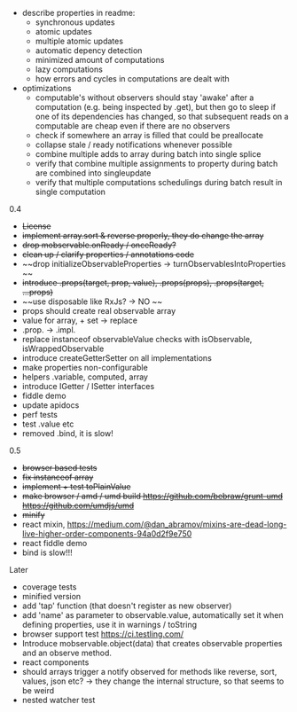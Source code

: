 
* describe properties in readme:
    - synchronous updates
    - atomic updates
    - multiple atomic updates
    - automatic depency detection
    - minimized amount of computations
    - lazy computations
    - how errors and cycles in computations are dealt with
* optimizations
    - computable's without observers should stay 'awake' after a computation (e.g. being inspected by .get),
        but then go to sleep if one of its dependencies has changed, so that subsequent reads on a computable are cheap even if there are no observers
    - check if somewhere an array is filled that could be preallocate
    - collapse stale / ready notifications whenever possible
    - combine multiple adds to array during batch into single splice
    - verify that combine multiple assignments to property during batch are combined into singleupdate
    - verify that multiple computations schedulings during batch result in single computation

0.4
* ~~License~~
* ~~implement array.sort & reverse properly, they do change the array~~
* ~~drop mobservable.onReady / onceReady?~~
* ~~clean up / clarify properties / annotations code~~
* ~~drop initializeObservableProperties -> turnObservablesIntoProperties ~~
* ~~introduce .props(target, prop, value), .props(props), .props(target, ...props)~~
* ~~use disposable like RxJs? -> NO ~~
* props should create real observable array
* value for array, + set -> replace
* .prop. -> .impl.
* replace instanceof observableValue checks with isObservable, isWrappedObservable
* introduce createGetterSetter on all implementations
* make properties non-configurable
* helpers .variable, computed, array
* introduce IGetter / ISetter interfaces
* fiddle demo
* update apidocs
* perf tests
* test .value etc
* removed .bind, it is slow!


0.5
* ~~browser based tests~~
* ~~fix instanceof array~~
* ~~implement + test toPlainValue~~
* ~~make browser / amd / umd build https://github.com/bebraw/grunt-umd https://github.com/umdjs/umd~~
* ~~minify~~
* react mixin, https://medium.com/@dan_abramov/mixins-are-dead-long-live-higher-order-components-94a0d2f9e750
* react fiddle demo
* bind is slow!!!

Later

* coverage tests
* minified version
* add 'tap' function (that doesn't register as new observer)
* add 'name' as parameter to observable.value, automatically set it when defining properties, use it in warnings / toString
* browser support test https://ci.testling.com/
* Introduce mobservable.object(data) that creates observable properties and an observe method.
* react components
* should arrays trigger a notify observed for methods like reverse, sort, values, json etc? -> they change the internal structure, so that seems to be weird
* nested watcher test
